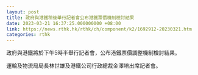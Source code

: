 ```yaml
---
layout: post
title: 政府與港鐵稍後舉行記者會公布港鐵票價機制檢討結果
date: 2023-03-21 16:37:25.000000000 +08:00
link: https://news.rthk.hk/rthk/ch/component/k2/1692912-20230321.htm
categories: rthk
---
```


政府與港鐵將於下午5時半舉行記者會，公布港鐵票價調整機制檢討結果。

運輸及物流局局長林世雄及港鐵公司行政總裁金澤培出席記者會。
